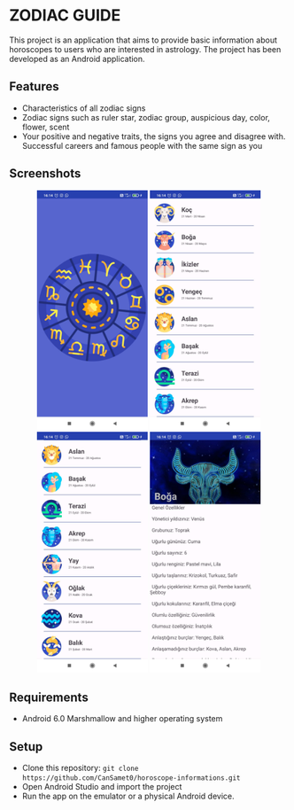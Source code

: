 # ZODIAC GUIDE
This project is an application that aims to provide basic information about horoscopes to users who are interested in astrology. The project has been developed as an Android application.

## Features
- Characteristics of all zodiac signs
- Zodiac signs such as ruler star, zodiac group, auspicious day, color, flower, scent
- Your positive and negative traits, the signs you agree and disagree with. Successful careers and famous people with the same sign as you

## Screenshots
<p align="center">
<img src="app_img1.png" alt="Screenshot1" width="200">
<img src="app_img2.png" alt="Screenshot2" width="200">
<img src="app_img3.png" alt="Screenshot3" width="200">
<img src="app_img4.png" alt="Screenshot4" width="200">
</p>

## Requirements
- Android 6.0 Marshmallow and higher operating system

## Setup
- Clone this repository: `git clone https://github.com/CanSamet0/horoscope-informations.git`
- Open Android Studio and import the project
- Run the app on the emulator or a physical Android device.
